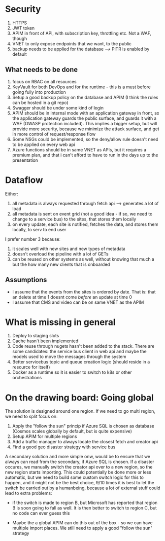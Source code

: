 # Security

1. HTTPS
2. JWT token
3. APIM in front of API, with subscription key, throttling etc. Not a WAF, though
4. VNET to only expose endpoints that we want, to the public
5. backup needs to be applied for the database --> PiTR is enabled by default

## What needs to be done
1. focus on RBAC on all resources
2. KeyVault for both DevOps and for the runtime - this is a must before going fully into production
3. Setup a good backup policy on the database and APIM (I think the rules can be hosted in a git repo)
4. Swagger should be under some kind of login
5. APIM should be in internal mode with an application gateway in front, so the application gateway guards the public surface, and guards it with a WAF (OWASP protection included). This implies a bigger setup, but will provide more security, because we minimize the attack surface, and get in more control of request/response flow
6. Some NSGs could be implemented, so the deny/allow rule doesn't need to be applied on every web api
7. Azure functions should be in same VNET as APIs, but it requires a premium plan, and that i can't afford to have to run in the days up to the presentation

# Dataflow

Either:

1. all metadata is always requested through fetch api --> generates a lot of load
2. all metadata is sent on event grid (not a good idea - if so, we need to change to a service bus) to the sites, that stores them locally
3. on every update, each site is notified, fetches the data, and stores them locally, to serv to end user

I prefer number 3 because:

1. it scales well with new sites and new types of metadata
2. doesn't overload the pipeline with a lot of GETs
3. can be reused on other systems as well, without knowing that much a but the how many new clients that is onboarded

## Assumptions
* I assume that the events from the sites is ordered by date. That is: that an delete at time 1 doesnt come _before_ an update at time 0
* I assume that CMS and video can be on same VNET as the APIM

# What is missing in general
1. Deploy to staging slots
2. Cache hasn't been implemented
3. Code reuse through nugets hasn't been added to the stack. There are some candidates: the service bus client in web api and maybe the models used to move the messages through the system
4. Better servicebus topic and queue creation logic (should reside in a resource for itself)
5. Docker as a runtime so it is easier to switch to k8s or other orchestrations

# On the drawing board: Going global

The solution is designed around one region. If we need to go multi region, we need to split focus on:

1. Apply the "follow the sun" princip if Azure SQL is chosen as database (Cosmos scales globally by default, but is quite expensive)
2. Setup APIM for multiple regions
3. Add a traffic manager to always locate the closest fetch and creator api
4. Find a good geo disaster strategy with service bus

A secondary solution and more simple onw, would be to ensure that we always can read from the secondary, if Azure SQL is chosen. If a disaster occures, we manually switch the creator api over to a new region, so the new region starts importing. This could potentially be done more or less automatic, but we need to build some custom switch logic for this to happen, and it might not be the best choice, 9/10 times it is best to let the switch be carried out by a humanbeing, because a lot of external stuff could lead to extra problems:

* if the switch is made to region B, but Microsoft has reported that region B is soon going to fall as well. It is then better to switch to region C, but no code can ever guess this

* Maybe the a global APIM can do this out of the box - so we can have multiple import places. We still need to apply a good "follow the sun" strategy
